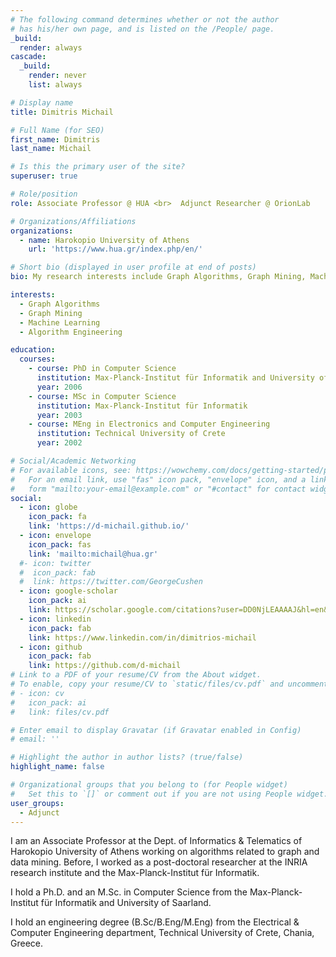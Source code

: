 ```yaml
---
# The following command determines whether or not the author
# has his/her own page, and is listed on the /People/ page.
_build:
  render: always
cascade:
  _build:
    render: never
    list: always

# Display name
title: Dimitris Michail

# Full Name (for SEO)
first_name: Dimitris
last_name: Michail

# Is this the primary user of the site?
superuser: true

# Role/position
role: Associate Professor @ HUA <br>  Adjunct Researcher @ OrionLab 

# Organizations/Affiliations
organizations:
  - name: Harokopio University of Athens
    url: 'https://www.hua.gr/index.php/en/'

# Short bio (displayed in user profile at end of posts)
bio: My research interests include Graph Algorithms, Graph Mining, Machine Learning, Algorithm Engineering.

interests:
  - Graph Algorithms
  - Graph Mining
  - Machine Learning
  - Algorithm Engineering

education:
  courses:
    - course: PhD in Computer Science
      institution: Max-Planck-Institut für Informatik and University of Saarland
      year: 2006
    - course: MSc in Computer Science
      institution: Max-Planck-Institut für Informatik 
      year: 2003
    - course: MEng in Electronics and Computer Engineering
      institution: Technical University of Crete
      year: 2002

# Social/Academic Networking
# For available icons, see: https://wowchemy.com/docs/getting-started/page-builder/#icons
#   For an email link, use "fas" icon pack, "envelope" icon, and a link in the
#   form "mailto:your-email@example.com" or "#contact" for contact widget.
social:
  - icon: globe
    icon_pack: fa
    link: 'https://d-michail.github.io/'
  - icon: envelope
    icon_pack: fas
    link: 'mailto:michail@hua.gr'
  #- icon: twitter
  #  icon_pack: fab
  #  link: https://twitter.com/GeorgeCushen
  - icon: google-scholar
    icon_pack: ai
    link: https://scholar.google.com/citations?user=DD0NjLEAAAAJ&hl=en&oi=sra
  - icon: linkedin
    icon_pack: fab
    link: https://www.linkedin.com/in/dimitrios-michail	
  - icon: github
    icon_pack: fab
    link: https://github.com/d-michail
# Link to a PDF of your resume/CV from the About widget.
# To enable, copy your resume/CV to `static/files/cv.pdf` and uncomment the lines below.
# - icon: cv
#   icon_pack: ai
#   link: files/cv.pdf

# Enter email to display Gravatar (if Gravatar enabled in Config)
# email: ''

# Highlight the author in author lists? (true/false)
highlight_name: false

# Organizational groups that you belong to (for People widget)
#   Set this to `[]` or comment out if you are not using People widget.
user_groups:
  - Adjunct
---
```


I am an Associate Professor at the Dept. of Informatics & Telematics of Harokopio University of Athens working on algorithms related to graph and data mining. Before, I worked as a post-doctoral researcher at the INRIA research institute and the Max-Planck-Institut für Informatik.

I hold a Ph.D. and an M.Sc. in Computer Science from the Max-Planck-Institut für Informatik and University of Saarland.

I hold an engineering degree (B.Sc/B.Eng/M.Eng) from the Electrical & Computer Engineering department, Technical University of Crete, Chania, Greece.